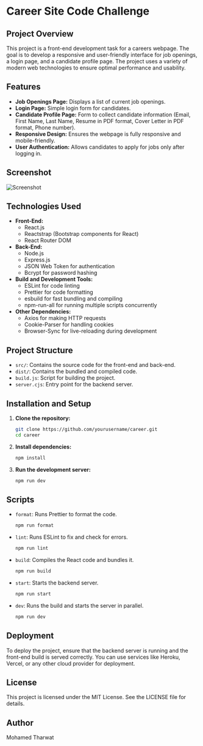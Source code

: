# Career Site Code Challenge

## Project Overview

This project is a front-end development task for a careers webpage. The goal is to develop a responsive and user-friendly interface for job openings, a login page, and a candidate profile page. The project uses a variety of modern web technologies to ensure optimal performance and usability.

## Features

- **Job Openings Page:** Displays a list of current job openings.
- **Login Page:** Simple login form for candidates.
- **Candidate Profile Page:** Form to collect candidate information (Email, First Name, Last Name, Resume in PDF format, Cover Letter in PDF format, Phone number).
- **Responsive Design:** Ensures the webpage is fully responsive and mobile-friendly.
- **User Authentication:** Allows candidates to apply for jobs only after logging in.

## Screenshot

![Screenshot](https://https://github.com/mohamedtharwat000/career/blob/main/storage/screenshot.png)

## Technologies Used

- **Front-End:**
  - React.js
  - Reactstrap (Bootstrap components for React)
  - React Router DOM
- **Back-End:**
  - Node.js
  - Express.js
  - JSON Web Token for authentication
  - Bcrypt for password hashing
- **Build and Development Tools:**
  - ESLint for code linting
  - Prettier for code formatting
  - esbuild for fast bundling and compiling
  - npm-run-all for running multiple scripts concurrently
- **Other Dependencies:**
  - Axios for making HTTP requests
  - Cookie-Parser for handling cookies
  - Browser-Sync for live-reloading during development

## Project Structure

- `src/`: Contains the source code for the front-end and back-end.
- `dist/`: Contains the bundled and compiled code.
- `build.js`: Script for building the project.
- `server.cjs`: Entry point for the backend server.

## Installation and Setup

1. **Clone the repository:**

   ```bash
   git clone https://github.com/yourusername/career.git
   cd career
   ```

2. **Install dependencies:**

   ```bash
   npm install
   ```

3. **Run the development server:**
   ```bash
   npm run dev
   ```

## Scripts

- `format`: Runs Prettier to format the code.

  ```bash
  npm run format
  ```

- `lint`: Runs ESLint to fix and check for errors.

  ```bash
  npm run lint
  ```

- `build`: Compiles the React code and bundles it.

  ```bash
  npm run build
  ```

- `start`: Starts the backend server.

  ```bash
  npm run start
  ```

- `dev`: Runs the build and starts the server in parallel.
  ```bash
  npm run dev
  ```

## Deployment

To deploy the project, ensure that the backend server is running and the front-end build is served correctly. You can use services like Heroku, Vercel, or any other cloud provider for deployment.

## License

This project is licensed under the MIT License. See the LICENSE file for details.

## Author

Mohamed Tharwat
